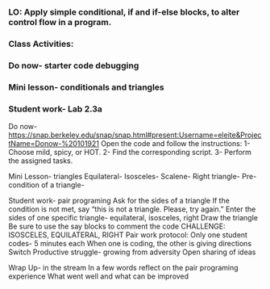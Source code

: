 ### LO: Apply simple conditional, if and if-else blocks, to alter control flow in a program.

### Class Activities:
### Do now- starter code debugging
### Mini lesson- conditionals and triangles
### Student work- Lab 2.3a

Do now- https://snap.berkeley.edu/snap/snap.html#present:Username=eleite&ProjectName=Donow-%20101921
Open the code and follow the instructions:
1- Choose mild, spicy, or HOT.
2- Find the corresponding script.
3- Perform the assigned tasks.

Mini Lesson- triangles
Equilateral- 
Isosceles- 
Scalene- 
Right triangle- 
Pre-condition of a triangle-

Student work- pair programing 
Ask for the sides of a triangle
If the condition is not met, say “this is not a triangle. Please, try again.”
Enter the sides of one specific triangle- equilateral, isosceles, right
Draw the triangle
Be sure to use the say blocks to comment the code
CHALLENGE: ISOSCELES, EQUILATERAL, RIGHT
Pair work protocol:
Only one student codes- 5 minutes each
When one is coding, the other is giving directions
Switch
Productive struggle- growing from adversity
Open sharing of ideas

Wrap Up- in the stream
In a few words reflect on the pair programing experience
What went well and what can be improved

